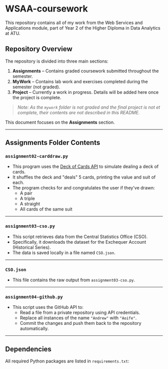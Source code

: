 # WSAA-coursework

This repository contains all of my work from the Web Services and Applications module, part of Year 2 of the Higher Diploma in Data Analytics at ATU.

## Repository Overview

The repository is divided into three main sections:

1. **Assignments** – Contains graded coursework submitted throughout the semester.
2. **MyWork** – Contains lab work and exercises completed during the semester (not graded).
3. **Project** – Currently a work in progress. Details will be added here once the project is complete.

>  *Note: As the `mywork` folder is not graded and the final project is not et complete, their contents are not described in this README.*

This document focuses on the **Assignments** section.

---

## Assignments Folder Contents

### `assignment02-carddraw.py`

- This program uses the [Deck of Cards API](https://deckofcardsapi.com/) to simulate dealing a deck of cards.
- It shuffles the deck and "deals" 5 cards, printing the value and suit of each.
- The program checks for and congratulates the user if they've drawn:
  - A pair
  - A triple
  - A straight
  - All cards of the same suit

---

### `assignment03-cso.py`

- This script retrieves data from the Central Statistics Office (CSO).
- Specifically, it downloads the dataset for the Exchequer Account (Historical Series).
- The data is saved locally in a file named `CSO.json`.

---

### `CSO.json`

- This file contains the raw output from `assignment03-cso.py`.

---

### `assignment04-github.py`

- This script uses the GitHub API to:
  - Read a file from a private repository using API credentials.
  - Replace all instances of the name `"Andrew"` with `"Aoife"`.
  - Commit the changes and push them back to the repository automatically.

---

## Dependencies

All required Python packages are listed in `requirements.txt`:




